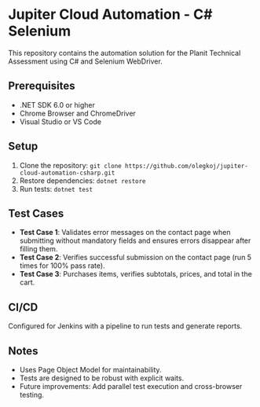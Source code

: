 # Jupiter Cloud Automation - C# Selenium

This repository contains the automation solution for the Planit Technical Assessment using C# and Selenium WebDriver.

## Prerequisites
- .NET SDK 6.0 or higher
- Chrome Browser and ChromeDriver
- Visual Studio or VS Code

## Setup
1. Clone the repository: `git clone https://github.com/olegkoj/jupiter-cloud-automation-csharp.git`
2. Restore dependencies: `dotnet restore`
3. Run tests: `dotnet test`

## Test Cases
- **Test Case 1**: Validates error messages on the contact page when submitting without mandatory fields and ensures errors disappear after filling them.
- **Test Case 2**: Verifies successful submission on the contact page (run 5 times for 100% pass rate).
- **Test Case 3**: Purchases items, verifies subtotals, prices, and total in the cart.

## CI/CD
Configured for Jenkins with a pipeline to run tests and generate reports.

## Notes
- Uses Page Object Model for maintainability.
- Tests are designed to be robust with explicit waits.
- Future improvements: Add parallel test execution and cross-browser testing.
